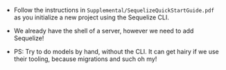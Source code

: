 * Follow the instructions in ```Supplemental/SequelizeQuickStartGuide.pdf``` as you initialize a new project using the Sequelize CLI.

* We already have the shell of a server, however we need to add Sequelize!

* PS: Try to do models by hand, without the CLI. It can get hairy if we use their tooling, because migrations and such oh my!
